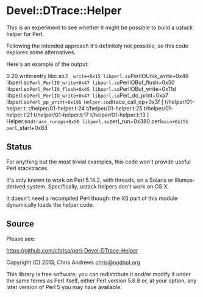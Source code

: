 Devel::DTrace::Helper
=====================

This is an experiment to see whether it might be possible to build a
ustack helper for Perl.

Following the intended approach it's definitely not possible, so this
code explores some alternatives. 

Here's an example of the output:

  0     20                      write:entry 
              libc.so.1`__write+0x15
              libperl.so`PerlIOUnix_write+0x46
              libperl.so`Perl_PerlIO_write+0x47
              libperl.so`PerlIOBuf_flush+0x50
              libperl.so`Perl_PerlIO_flush+0x45
              libperl.so`PerlIOBuf_write+0x11d
              libperl.so`Perl_PerlIO_write+0x47
              libperl.so`Perl_do_print+0xa7
              libperl.so`Perl_pp_print+0x195
              Helper.so`dtrace_call_op+0x3f
                [ 
                  t/helper/01-helper.t:
                  t/helper/01-helper.t:24
                  t/helper/01-helper.t:25
                  t/helper/01-helper.t:21
                  t/helper/01-helper.t:17
                  t/helper/01-helper.t:13
                ]
              Helper.so`dtrace_runops+0x56
              libperl.so`perl_run+0x380
              perl`main+0x15b
              perl`_start+0x83


Status
------

For anything but the most trivial examples, this code won't provide
useful Perl stacktraces.

It's only known to work on Perl 5.14.2, with threads, on a Solaris or
Illumos-derived system. Specifically, ustack helpers don't work on
OS X.

It doesn't need a recompiled Perl though: the XS part of this module
dynamically loads the helper code.

Source
------

Please see:

  https://github.com/chrisa/perl-Devel-DTrace-Helper

Copyright (C) 2013, Chris Andrews <chris@nodnol.org>

This library is free software; you can redistribute it and/or modify
it under the same terms as Perl itself, either Perl version 5.8.8 or,
at your option, any later version of Perl 5 you may have available.
